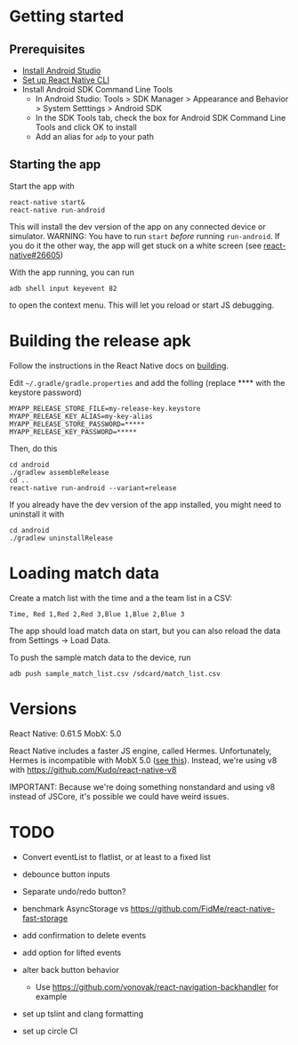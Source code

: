 # Getting started

## Prerequisites
* [Install Android Studio](https://developer.android.com/studio/)
* [Set up React Native CLI](https://reactnative.dev/docs/environment-setup)
* Install Android SDK Command Line Tools
    * In Android Studio: Tools > SDK Manager > Appearance and Behavior > System Setttings > Android SDK
    * In the SDK Tools tab, check the box for Android SDK Command Line Tools and click OK to install
    * Add an alias for `adp` to your path

## Starting the app

Start the app with 

    react-native start&
    react-native run-android

This will install the dev version of the app on any connected device or simulator. WARNING: You
have to run `start` *before* running `run-android`. If you do it the other way, the app will
get stuck on a white screen (see [react-native#26605](https://github.com/facebook/react-native/issues/26605))

With the app running, you can run 

    adb shell input keyevent 82

to open the context menu. This will let you reload or start JS debugging.

# Building the release apk

Follow the instructions in the React Native docs on [building](https://facebook.github.io/react-native/docs/signed-apk-android).

Edit `~/.gradle/gradle.properties` and add the folling (replace **** with the keystore password)

    MYAPP_RELEASE_STORE_FILE=my-release-key.keystore
    MYAPP_RELEASE_KEY_ALIAS=my-key-alias
    MYAPP_RELEASE_STORE_PASSWORD=*****
    MYAPP_RELEASE_KEY_PASSWORD=*****

Then, do this

    cd android
    ./gradlew assembleRelease
    cd ..
    react-native run-android --variant=release

If you already have the dev version of the app installed, you might need to uninstall it with

    cd android 
    ./gradlew uninstallRelease

# Loading match data

Create a match list with the time and a the team list in a CSV:

    Time, Red 1,Red 2,Red 3,Blue 1,Blue 2,Blue 3

The app should load match data on start, but you can also reload the data from Settings -> Load Data.

To push the sample match data to the device, run

    adb push sample_match_list.csv /sdcard/match_list.csv

# Versions

React Native: 0.61.5
MobX: 5.0

React Native includes a faster JS engine, called Hermes. Unfortunately, Hermes is
incompatible with MobX 5.0 ([see this](https://github.com/facebook/hermes/issues/28)).
Instead, we're using v8 with https://github.com/Kudo/react-native-v8

IMPORTANT: Because we're doing something nonstandard and using v8 instead of JSCore,
it's possible we could have weird issues.

# TODO
- Convert eventList to flatlist, or at least to a fixed list
- debounce button inputs
- Separate undo/redo button?

- benchmark AsyncStorage vs https://github.com/FidMe/react-native-fast-storage
- add confirmation to delete events
- add option for lifted events
- alter back button behavior
    - Use https://github.com/vonovak/react-navigation-backhandler for example

- set up tslint and clang formatting
- set up circle CI
